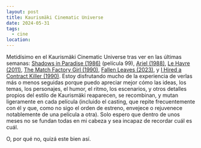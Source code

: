 ```yaml
---
layout: post
title: Kaurismäki Cinematic Universe
date: 2024-05-31
tags:
  - cine
location:
---
```

Metidísimo en el Kaurismäki Cinematic Universe tras ver en las últimas semanas: [Shadows in Paradise (1986)](https://letterboxd.com/javier/film/shadows-in-paradise) (película 99), [Ariel (1988)](https://letterboxd.com/javier/film/ariel), [Le Havre (2011)](https://letterboxd.com/javier/film/le-havre), [The Match Factory Girl (1990)](https://letterboxd.com/javier/film/the-match-factory-girl), [Fallen Leaves (2023)](https://letterboxd.com/javier/film/fallen-leaves-2023), y [I Hired a Contract Killer (1990)](https://letterboxd.com/javier/film/i-hired-a-contract-killer). Estoy disfrutando mucho de la experiencia de verlas más o menos seguidas porque puedo apreciar mejor cómo las ideas, los temas, los personajes, el humor, el ritmo, los escenarios, y otros detalles propios del estilo de Kaurismäki reaparecen, se recombinan, y mutan ligeramente en cada película (incluido el casting, que repite frecuentemente con él y que, como no sigo el orden de estreno, envejece o rejuvenece notablemente de una película a otra). Solo espero que dentro de unos meses no se fundan todas en mi cabeza y sea incapaz de recordar cuál es cuál. 

O, por qué no, quizá este bien así.